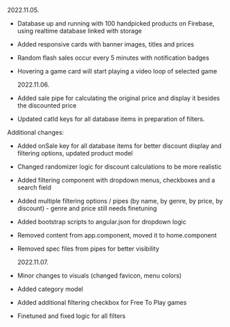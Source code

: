 2022.11.05.

- Database up and running with 100 handpicked products on Firebase, using realtime database linked with storage
- Added responsive cards with banner images, titles and prices
- Random flash sales occur every 5 minutes with notification badges
- Hovering a game card will start playing a video loop of selected game

  2022.11.06.

- Added sale pipe for calculating the original price and display it besides the discounted price
- Updated catId keys for all database items in preparation of filters.

Additional changes:

- Added onSale key for all database items for better discount display and filtering options, updated product model
- Changed randomizer logic for discount calculations to be more realistic
- Added filtering component with dropdown menus, checkboxes and a search field
- Added multiple filtering options / pipes (by name, by genre, by price, by discount) - genre and price still needs finetuning
- Added bootstrap scripts to angular.json for dropdown logic
- Removed content from app.component, moved it to home.component
- Removed spec files from pipes for better visibility

  2022.11.07.

- Minor changes to visuals (changed favicon, menu colors)
- Added category model
- Added additional filtering checkbox for Free To Play games
- Finetuned and fixed logic for all filters
